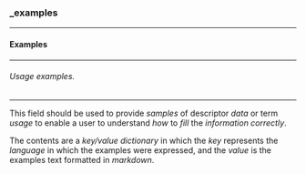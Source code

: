 ### _examples



------
#### Examples



------
###### Usage examples.



------
This field should be used to provide *samples* of descriptor *data* or term *usage* to enable a user to understand *how* to *fill* the *information correctly*.

The contents are a *key/value dictionary* in which the *key* represents the *language* in which the examples were expressed, and the *value* is the examples text formatted in *markdown*.